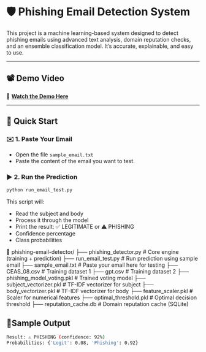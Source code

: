 # 🛡️ Phishing Email Detection System

This project is a machine learning-based system designed to detect phishing emails using advanced text analysis, domain reputation checks, and an ensemble classification model. It’s accurate, explainable, and easy to use.

---

## 📽️ Demo Video

🎥 **[Watch the Demo Here](https://drive.google.com/file/d/1F4xq08kxtwd80sxw7uCNX4szoWv2e0o-/view?usp=sharing)**

---

## 🚀 Quick Start

### ✉️ 1. Paste Your Email
- Open the file `sample_email.txt`
- Paste the content of the email you want to test.


### ▶️ 2. Run the Prediction

```bash
python run_email_test.py
```

This script will:
- Read the subject and body
- Process it through the model
- Print the result:
    ✅ LEGITIMATE or ⚠️ PHISHING
- Confidence percentage
- Class probabilities

📁 phishing-email-detector/
├── phishing_detector.py        # Core engine (training + prediction)
├── run_email_test.py           # Run prediction using sample email
├── sample_email.txt            # Paste your email here for testing
├── CEAS_08.csv                 # Training dataset 1
├── gpt.csv                     # Training dataset 2
├── phishing_model_voting.pkl   # Trained voting model
├── subject_vectorizer.pkl      # TF-IDF vectorizer for subject
├── body_vectorizer.pkl         # TF-IDF vectorizer for body
├── feature_scaler.pkl          # Scaler for numerical features
├── optimal_threshold.pkl       # Optimal decision threshold
├── reputation_cache.db         # Domain reputation cache (SQLite)


## 🧪Sample Output
```bash
Result: ⚠️ PHISHING (confidence: 92%)
Probabilities: {'Legit': 0.08, 'Phishing': 0.92}
```

